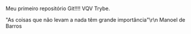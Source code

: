 Meu primeiro repositório Git!!!! VQV Trybe.

"As coisas que não levam a nada têm grande importância"\r\n 
                                      Manoel de Barros


